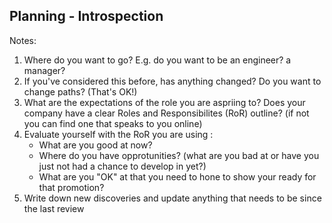 ##  Planning - Introspection

Notes: 
1. Where do you want to go? E.g. do you want to be an engineer? a manager? 
1. If you've considered this before, has anything changed? Do you want to change paths? (That's OK!)
2. What are the expectations of the role you are aspriing to? Does your company have a clear Roles and Responsibilites (RoR) outline? (if not you can find one that speaks to you online)
2. Evaluate yourself with the RoR you are using :
    - What are you good at now? 
    - Where do you have opprotunities? (what are you bad at or have you just not had a chance to develop in yet?) 
    - What are you "OK" at that you need to hone to show your ready for that promotion?
1. Write down new discoveries and update anything that needs to be since the last review 